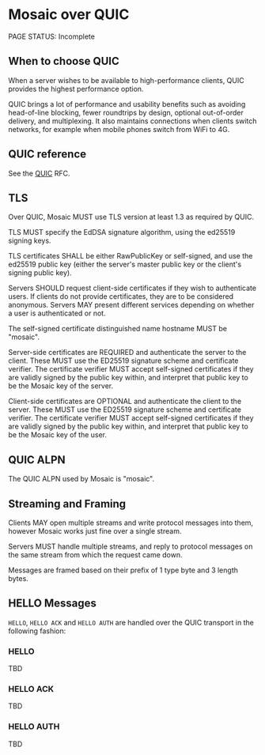 # Mosaic over QUIC

<status>PAGE STATUS: Incomplete</status>

## When to choose QUIC

When a server wishes to be available to high-performance clients, QUIC provides the
highest performance option.

QUIC brings a lot of performance and usability benefits such as avoiding head-of-line
blocking, fewer roundtrips by design, optional out-of-order delivery, and multiplexing.
It also maintains connections when clients switch networks, for example when mobile
phones switch from WiFi to 4G.

## QUIC reference

See the [QUIC](https://datatracker.ietf.org/doc/html/rfc/rfc9000) RFC.

## TLS

Over QUIC, Mosaic MUST use TLS version at least 1.3 as required by QUIC.

TLS MUST specify the EdDSA signature algorithm, using the ed25519 signing
keys.

TLS certificates SHALL be either RawPublicKey or self-signed, and use
the ed25519 public key (either the server's master public key or the client's
signing public key).

Servers SHOULD request client-side certificates if they wish to authenticate
users. If clients do not provide certificates, they are to be considered
anonymous. Servers MAY present different services depending on whether a user is
authenticated or not.

The self-signed certificate distinguished name hostname MUST be "mosaic".

Server-side certificates are REQUIRED and authenticate the server to the client.
These MUST use the ED25519 signature scheme and certificate verifier.
The certificate verifier MUST accept self-signed certificates if they are validly
signed by the public key within, and interpret that public key to be the Mosaic
key of the server.

Client-side certificates are OPTIONAL and authenticate the client to the server.
These MUST use the ED25519 signature scheme and certificate verifier.
The certificate verifier MUST accept self-signed certificates if they are validly
signed by the public key within, and interpret that public key to be the Mosaic
key of the user.

## QUIC ALPN

The QUIC ALPN used by Mosaic is "mosaic".

## Streaming and Framing

Clients MAY open multiple streams and write protocol messages into them, however Mosaic
works just fine over a single stream.

Servers MUST handle multiple streams, and reply to protocol messages on the same stream
from which the request came down.

Messages are framed based on their prefix of 1 type byte and 3 length bytes.

## HELLO Messages

`HELLO`, `HELLO ACK` and `HELLO AUTH` are handled over the QUIC transport in the
following fashion:

### HELLO

TBD

### HELLO ACK

TBD

### HELLO AUTH

TBD
